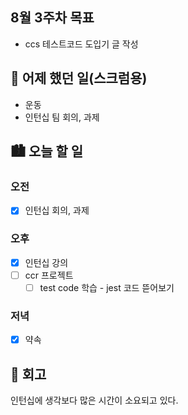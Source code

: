 ## 8월 3주차 목표

- ccs 테스트코드 도입기 글 작성

## 🌃 어제 했던 일(스크럼용)

- 운동
- 인턴십 팀 회의, 과제

## 🏙️ 오늘 할 일

### 오전

- [x] 인턴십 회의, 과제

### 오후

- [x] 인턴십 강의
- [ ] ccr 프로젝트
  - [ ] test code 학습 - jest 코드 뜯어보기

### 저녁

- [x] 약속

## 🌆 회고

인턴십에 생각보다 많은 시간이 소요되고 있다.

